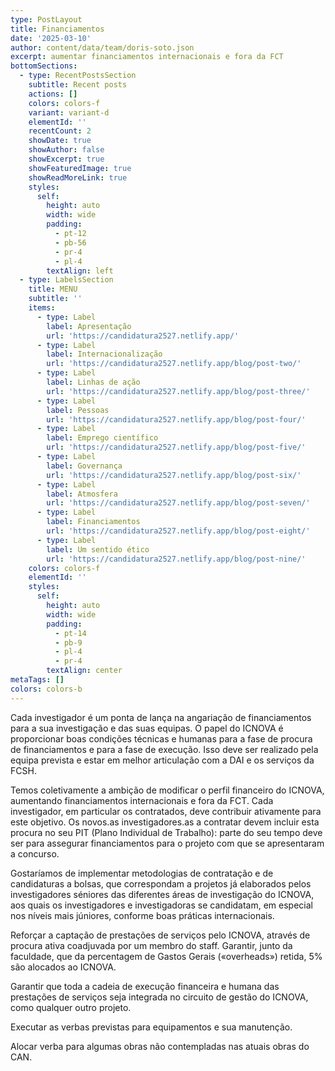 ```yaml
---
type: PostLayout
title: Financiamentos
date: '2025-03-10'
author: content/data/team/doris-soto.json
excerpt: aumentar financiamentos internacionais e fora da FCT
bottomSections:
  - type: RecentPostsSection
    subtitle: Recent posts
    actions: []
    colors: colors-f
    variant: variant-d
    elementId: ''
    recentCount: 2
    showDate: true
    showAuthor: false
    showExcerpt: true
    showFeaturedImage: true
    showReadMoreLink: true
    styles:
      self:
        height: auto
        width: wide
        padding:
          - pt-12
          - pb-56
          - pr-4
          - pl-4
        textAlign: left
  - type: LabelsSection
    title: MENU
    subtitle: ''
    items:
      - type: Label
        label: Apresentação
        url: 'https://candidatura2527.netlify.app/'
      - type: Label
        label: Internacionalização
        url: 'https://candidatura2527.netlify.app/blog/post-two/'
      - type: Label
        label: Linhas de ação
        url: 'https://candidatura2527.netlify.app/blog/post-three/'
      - type: Label
        label: Pessoas
        url: 'https://candidatura2527.netlify.app/blog/post-four/'
      - type: Label
        label: Emprego científico
        url: 'https://candidatura2527.netlify.app/blog/post-five/'
      - type: Label
        label: Governança
        url: 'https://candidatura2527.netlify.app/blog/post-six/'
      - type: Label
        label: Atmosfera
        url: 'https://candidatura2527.netlify.app/blog/post-seven/'
      - type: Label
        label: Financiamentos
        url: 'https://candidatura2527.netlify.app/blog/post-eight/'
      - type: Label
        label: Um sentido ético
        url: 'https://candidatura2527.netlify.app/blog/post-nine/'
    colors: colors-f
    elementId: ''
    styles:
      self:
        height: auto
        width: wide
        padding:
          - pt-14
          - pb-9
          - pl-4
          - pr-4
        textAlign: center
metaTags: []
colors: colors-b
---
```

Cada investigador é um ponta de lança na angariação de financiamentos para a sua investigação e das suas equipas. O papel do ICNOVA é proporcionar boas condições técnicas e humanas para a fase de procura de financiamentos e para a fase de execução. Isso deve ser realizado pela equipa prevista e estar em melhor articulação com a DAI e os serviços da FCSH.

Temos coletivamente a ambição de modificar o perfil financeiro do ICNOVA, aumentando financiamentos internacionais e fora da FCT. Cada investigador, em particular os contratados, deve contribuir ativamente para este objetivo. Os novos.as investigadores.as a contratar devem incluir esta procura no seu PIT (Plano Individual de Trabalho): parte do seu tempo deve ser para assegurar financiamentos para o projeto com que se apresentaram a concurso.

Gostaríamos de implementar metodologias de contratação e de candidaturas a bolsas, que correspondam a projetos já elaborados pelos investigadores séniores das diferentes áreas de investigação do ICNOVA, aos quais os investigadores e investigadoras se candidatam, em especial nos níveis mais júniores, conforme boas práticas internacionais.

Reforçar a captação de prestações de serviços pelo ICNOVA, através de procura ativa coadjuvada por um membro do staff. Garantir, junto da faculdade, que da percentagem de Gastos Gerais («overheads») retida, 5% são alocados ao ICNOVA. 

Garantir que toda a cadeia de execução financeira e humana das prestações de serviços seja integrada no circuito de gestão do ICNOVA, como qualquer outro projeto.

Executar as verbas previstas para equipamentos e sua manutenção.

Alocar verba para algumas obras não contempladas nas atuais obras do CAN.

